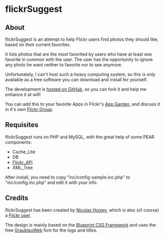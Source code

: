 # flickrSuggest

## About

flickrSuggest is an attempt to help Flickr users find photos they should like, based on their current favorites.

It lists photos that are the most favorited by users who have at least one favorite in common with the user. The user has the opportunity to ignore any photo he want neither to favorite nor to see anymore.

Unfortunately, I can't host such a heavy computing system, so this is only available as a free software you can download and install for yourself.

The development is [hosted on GitHub](http://github.com/nhoizey/flickrSuggest), so you can fork it and help me enhance it at will!

You can add this to your favorite Apps in Flickr's [App Garden](http://www.flickr.com/services/apps/72157623634339128/), and discuss it in it's own [Flickr Group](http://www.flickr.com/groups/flickrsuggest/).

## Requisites

flickrSuggest runs on PHP and MySQL, with the great help of some PEAR components:

* Cache_Lite
* DB
* [Flickr_API](http://code.iamcal.com/php/flickr/readme.htm)
* XML_Tree

After install, you need to copy "inc/config-sample.inc.php" to "inc/config.inc.php" and edit it with your info.

## Credits

flickrSuggest has been created by [Nicolas Hoizey](http://www.gasteroprod.com/), which is also (of course) a [Flickr user](http://www.flickr.com/photos/nicolas-hoizey/).

The design is mainly based on the [Blueprint CSS Framework](http://blueprintcss.org/) and uses the free [GraublauWeb](http://www.fonts.info/info/press/font-face-embedding-demo.htm) font for the logo and titles.
